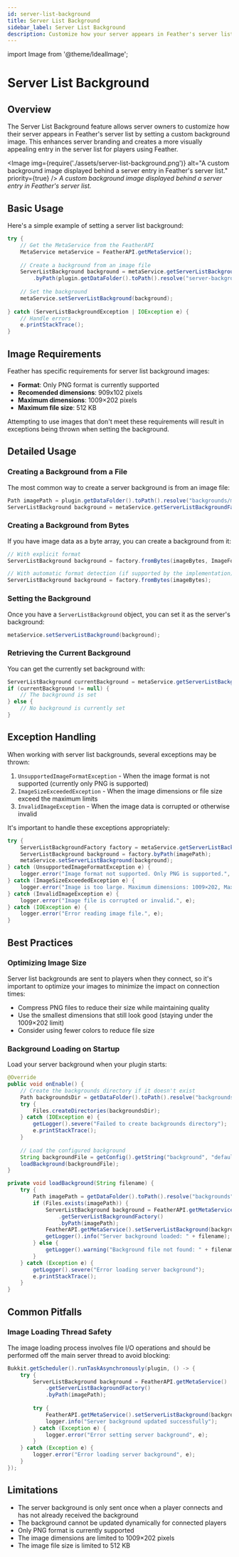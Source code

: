 ```yaml
---
id: server-list-background
title: Server List Background
sidebar_label: Server List Background
description: Customize how your server appears in Feather's server list with custom background images
---
```


import Image from '@theme/IdealImage';

# Server List Background

## Overview

The Server List Background feature allows server owners to customize how their server appears in Feather's server list by setting a custom background image. This enhances server branding and creates a more visually appealing entry in the server list for players using Feather.

<Image
  img={require('./assets/server-list-background.png')}
  alt="A custom background image displayed behind a server entry in Feather's server list."
  priority={true}
/>
*A custom background image displayed behind a server entry in Feather's server list.*

## Basic Usage

Here's a simple example of setting a server list background:

```java
try {
    // Get the MetaService from the FeatherAPI
    MetaService metaService = FeatherAPI.getMetaService();
    
    // Create a background from an image file
    ServerListBackground background = metaService.getServerListBackgroundFactory()
        .byPath(plugin.getDataFolder().toPath().resolve("server-background.png"));
    
    // Set the background
    metaService.setServerListBackground(background);
    
} catch (ServerListBackgroundException | IOException e) {
    // Handle errors
    e.printStackTrace();
}
```

## Image Requirements

Feather has specific requirements for server list background images:

- **Format**: Only PNG format is currently supported
- **Recomended dimensions**: 909x102 pixels
- **Maximum dimensions**: 1009×202 pixels
- **Maximum file size**: 512 KB

Attempting to use images that don't meet these requirements will result in exceptions being thrown when setting the background.

## Detailed Usage

### Creating a Background from a File

The most common way to create a server background is from an image file:

```java
Path imagePath = plugin.getDataFolder().toPath().resolve("backgrounds/my-background.png");
ServerListBackground background = metaService.getServerListBackgroundFactory().byPath(imagePath);
```

### Creating a Background from Bytes

If you have image data as a byte array, you can create a background from it:

```java
// With explicit format
ServerListBackground background = factory.fromBytes(imageBytes, ImageFormat.PNG);

// With automatic format detection (if supported by the implementation)
ServerListBackground background = factory.fromBytes(imageBytes);
```

### Setting the Background

Once you have a `ServerListBackground` object, you can set it as the server's background:

```java
metaService.setServerListBackground(background);
```

### Retrieving the Current Background

You can get the currently set background with:

```java
ServerListBackground currentBackground = metaService.getServerListBackground();
if (currentBackground != null) {
    // The background is set
} else {
    // No background is currently set
}
```

## Exception Handling

When working with server list backgrounds, several exceptions may be thrown:

1. `UnsupportedImageFormatException` - When the image format is not supported (currently only PNG is supported)
2. `ImageSizeExceededException` - When the image dimensions or file size exceed the maximum limits
3. `InvalidImageException` - When the image data is corrupted or otherwise invalid

It's important to handle these exceptions appropriately:

```java
try {
    ServerListBackgroundFactory factory = metaService.getServerListBackgroundFactory();
    ServerListBackground background = factory.byPath(imagePath);
    metaService.setServerListBackground(background);
} catch (UnsupportedImageFormatException e) {
    logger.error("Image format not supported. Only PNG is supported.", e);
} catch (ImageSizeExceededException e) {
    logger.error("Image is too large. Maximum dimensions: 1009×202, Maximum size: 512KB", e);
} catch (InvalidImageException e) {
    logger.error("Image file is corrupted or invalid.", e);
} catch (IOException e) {
    logger.error("Error reading image file.", e);
}
```

## Best Practices

### Optimizing Image Size

Server list backgrounds are sent to players when they connect, so it's important to optimize your images to minimize the impact on connection times:

- Compress PNG files to reduce their size while maintaining quality
- Use the smallest dimensions that still look good (staying under the 1009×202 limit)
- Consider using fewer colors to reduce file size

### Background Loading on Startup

Load your server background when your plugin starts:

```java
@Override
public void onEnable() {
    // Create the backgrounds directory if it doesn't exist
    Path backgroundsDir = getDataFolder().toPath().resolve("backgrounds");
    try {
        Files.createDirectories(backgroundsDir);
    } catch (IOException e) {
        getLogger().severe("Failed to create backgrounds directory");
        e.printStackTrace();
    }
    
    // Load the configured background
    String backgroundFile = getConfig().getString("background", "default.png");
    loadBackground(backgroundFile);
}

private void loadBackground(String filename) {
    try {
        Path imagePath = getDataFolder().toPath().resolve("backgrounds").resolve(filename);
        if (Files.exists(imagePath)) {
            ServerListBackground background = FeatherAPI.getMetaService()
                .getServerListBackgroundFactory()
                .byPath(imagePath);
            FeatherAPI.getMetaService().setServerListBackground(background);
            getLogger().info("Server background loaded: " + filename);
        } else {
            getLogger().warning("Background file not found: " + filename);
        }
    } catch (Exception e) {
        getLogger().severe("Error loading server background");
        e.printStackTrace();
    }
}
```

## Common Pitfalls

### Image Loading Thread Safety

The image loading process involves file I/O operations and should be performed off the main server thread to avoid blocking:

```java
Bukkit.getScheduler().runTaskAsynchronously(plugin, () -> {
    try {
        ServerListBackground background = FeatherAPI.getMetaService()
            .getServerListBackgroundFactory()
            .byPath(imagePath);
            
        try {
            FeatherAPI.getMetaService().setServerListBackground(background);
            logger.info("Server background updated successfully");
        } catch (Exception e) {
            logger.error("Error setting server background", e);
        }
    } catch (Exception e) {
        logger.error("Error loading server background", e);
    }
});
```

## Limitations

- The server background is only sent once when a player connects and has not already received the background
- The background cannot be updated dynamically for connected players
- Only PNG format is currently supported
- The image dimensions are limited to 1009×202 pixels
- The image file size is limited to 512 KB
